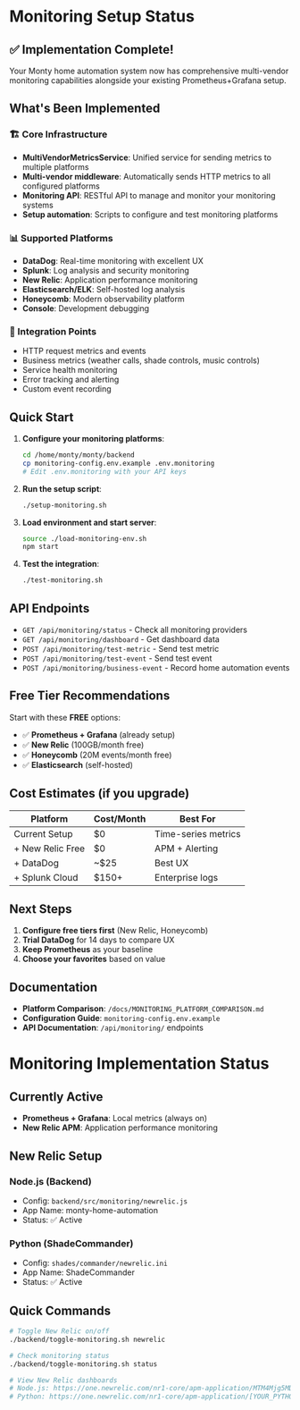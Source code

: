 # Monitoring Setup Status

## ✅ Implementation Complete!

Your Monty home automation system now has comprehensive multi-vendor monitoring capabilities alongside your existing Prometheus+Grafana setup.

## What's Been Implemented

### 🏗️ Core Infrastructure
- **MultiVendorMetricsService**: Unified service for sending metrics to multiple platforms
- **Multi-vendor middleware**: Automatically sends HTTP metrics to all configured platforms
- **Monitoring API**: RESTful API to manage and monitor your monitoring systems
- **Setup automation**: Scripts to configure and test monitoring platforms

### 📊 Supported Platforms
- **DataDog**: Real-time monitoring with excellent UX
- **Splunk**: Log analysis and security monitoring  
- **New Relic**: Application performance monitoring
- **Elasticsearch/ELK**: Self-hosted log analysis
- **Honeycomb**: Modern observability platform
- **Console**: Development debugging

### 🔗 Integration Points
- HTTP request metrics and events
- Business metrics (weather calls, shade controls, music controls)
- Service health monitoring
- Error tracking and alerting
- Custom event recording

## Quick Start

1. **Configure your monitoring platforms**:
   ```bash
   cd /home/monty/monty/backend
   cp monitoring-config.env.example .env.monitoring
   # Edit .env.monitoring with your API keys
   ```

2. **Run the setup script**:
   ```bash
   ./setup-monitoring.sh
   ```

3. **Load environment and start server**:
   ```bash
   source ./load-monitoring-env.sh
   npm start
   ```

4. **Test the integration**:
   ```bash
   ./test-monitoring.sh
   ```

## API Endpoints

- `GET /api/monitoring/status` - Check all monitoring providers
- `GET /api/monitoring/dashboard` - Get dashboard data  
- `POST /api/monitoring/test-metric` - Send test metric
- `POST /api/monitoring/test-event` - Send test event
- `POST /api/monitoring/business-event` - Record home automation events

## Free Tier Recommendations

Start with these **FREE** options:
- ✅ **Prometheus + Grafana** (already setup)
- ✅ **New Relic** (100GB/month free)
- ✅ **Honeycomb** (20M events/month free)
- ✅ **Elasticsearch** (self-hosted)

## Cost Estimates (if you upgrade)

| Platform | Cost/Month | Best For |
|----------|------------|----------|
| Current Setup | $0 | Time-series metrics |
| + New Relic Free | $0 | APM + Alerting |
| + DataDog | ~$25 | Best UX |
| + Splunk Cloud | $150+ | Enterprise logs |

## Next Steps

1. **Configure free tiers first** (New Relic, Honeycomb)
2. **Trial DataDog** for 14 days to compare UX
3. **Keep Prometheus** as your baseline
4. **Choose your favorites** based on value

## Documentation

- **Platform Comparison**: `/docs/MONITORING_PLATFORM_COMPARISON.md`
- **Configuration Guide**: `monitoring-config.env.example`
- **API Documentation**: `/api/monitoring/` endpoints

# Monitoring Implementation Status

## Currently Active
- **Prometheus + Grafana**: Local metrics (always on)
- **New Relic APM**: Application performance monitoring

## New Relic Setup
### Node.js (Backend)
- Config: `backend/src/monitoring/newrelic.js`
- App Name: monty-home-automation
- Status: ✅ Active

### Python (ShadeCommander)
- Config: `shades/commander/newrelic.ini`
- App Name: ShadeCommander
- Status: ✅ Active

## Quick Commands
```bash
# Toggle New Relic on/off
./backend/toggle-monitoring.sh newrelic

# Check monitoring status
./backend/toggle-monitoring.sh status

# View New Relic dashboards
# Node.js: https://one.newrelic.com/nr1-core/apm-application/MTM4Mjg5MDF8QVBNXEFQQF
# Python: https://one.newrelic.com/nr1-core/apm-application/[YOUR_PYTHON_APP_ID]
